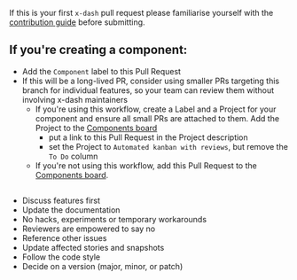 If this is your first `x-dash` pull request please familiarise yourself with the [contribution guide](https://github.com/Financial-Times/x-dash/blob/master/contribution.md) before submitting.

## If you're creating a component:

- Add the `Component` label to this Pull Request
- If this will be a long-lived PR, consider using smaller PRs targeting this branch for individual features, so your team can review them without involving x-dash maintainers
  - If you're using this workflow, create a Label and a Project for your component and ensure all small PRs are attached to them. Add the Project to the [Components board](https://github.com/Financial-Times/x-dash/projects/4)
    - put a link to this Pull Request in the Project description
    - set the Project to `Automated kanban with reviews`, but remove the `To Do` column
  - If you're not using this workflow, add this Pull Request to the [Components board](https://github.com/Financial-Times/x-dash/projects/4).

## 

- Discuss features first
- Update the documentation
- No hacks, experiments or temporary workarounds
- Reviewers are empowered to say no
- Reference other issues
- Update affected stories and snapshots
- Follow the code style
- Decide on a version (major, minor, or patch)
